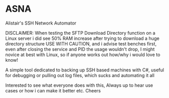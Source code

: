 # ASNA
Alistair's SSH Network Automator

DISCLAIMER:
When testing the SFTP Download Directory function on a Linux server i did see 50% RAM increase after trying to download a huge directory structure
USE WITH CAUTION, and i advise test benches first, even after closing the service and PID the usage wouldn't drop, I might novice at best with Linux, so if anyone works out how/why i would love to know!


A simple tool dedicated to backing up SSH based machines with C#, useful for debugging or pulling out log files, which sucks and automating it all

Interested to see what everyone does with this, Always up to hear use cases or how i can make it better etc. Cheers
